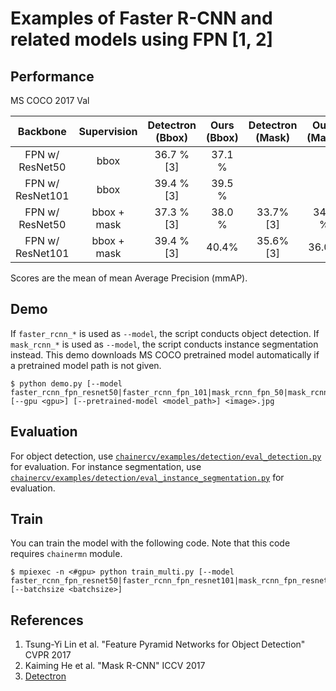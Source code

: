 # Examples of Faster R-CNN and related models using FPN [1, 2]

## Performance
MS COCO 2017 Val

| Backbone | Supervision | Detectron (Bbox) | Ours (Bbox) | Detectron (Mask) | Ours (Mask)| 
|:-:|:-:|:-:|:-:|:-:|:-:|
| FPN w/ ResNet50 | bbox | 36.7 % [3] | 37.1 % | | |
| FPN w/ ResNet101 | bbox | 39.4 % [3] | 39.5 % | | |
| FPN w/ ResNet50 | bbox + mask | 37.3 % [3] | 38.0 % | 33.7% [3] | 34.2 %|
| FPN w/ ResNet101 | bbox + mask | 39.4 % [3] | 40.4% | 35.6% [3] | 36.0% |

Scores are the mean of mean Average Precision (mmAP).

## Demo
If `faster_rcnn_*` is used as `--model`, the script conducts object detection.
If `mask_rcnn_*` is used as `--model`, the script conducts instance segmentation instead.
This demo downloads MS COCO pretrained model automatically if a pretrained model path is not given.
```
$ python demo.py [--model faster_rcnn_fpn_resnet50|faster_rcnn_fpn_101|mask_rcnn_fpn_50|mask_rcnn_fpn_101] [--gpu <gpu>] [--pretrained-model <model_path>] <image>.jpg
```

## Evaluation
For object detection, use [`chainercv/examples/detection/eval_detection.py`](https://github.com/chainer/chainercv/blob/master/examples/detection) for evaluation.
For instance segmentation, use [`chainercv/examples/detection/eval_instance_segmentation.py`](https://github.com/chainer/chainercv/blob/master/examples/instance_segmentation) for evaluation.

## Train
You can train the model with the following code.
Note that this code requires `chainermn` module.
```
$ mpiexec -n <#gpu> python train_multi.py [--model faster_rcnn_fpn_resnet50|faster_rcnn_fpn_resnet101|mask_rcnn_fpn_resnet50|mask_rcnn_fpn_resnet101] [--batchsize <batchsize>]
```

## References
1. Tsung-Yi Lin et al. "Feature Pyramid Networks for Object Detection" CVPR 2017
2. Kaiming He et al. "Mask R-CNN" ICCV 2017
3. [Detectron](https://github.com/facebookresearch/Detectron)
